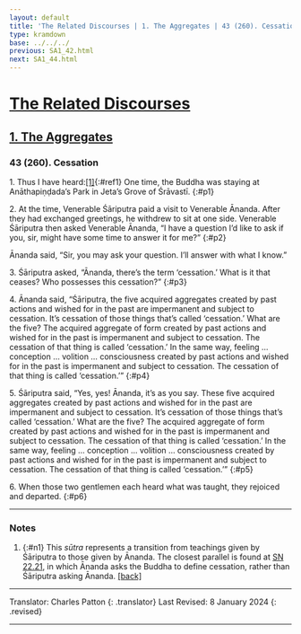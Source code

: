 ```yaml
---
layout: default
title: 'The Related Discourses | 1. The Aggregates | 43 (260). Cessation'
type: kramdown
base: ../../../
previous: SA1_42.html
next: SA1_44.html
---
```


# [The Related Discourses](../index.html)
## [1. The Aggregates](index.html)
### 43 (260). Cessation

1\. Thus I have heard:[\[1\]](#n1){:#ref1} One time, the Buddha was staying at Anāthapiṇḍada’s Park in Jeta’s Grove of Śrāvastī.
{:#p1}

2\. At the time, Venerable Śāriputra paid a visit to Venerable Ānanda. After they had exchanged greetings, he withdrew to sit at one side. Venerable Śāriputra then asked Venerable Ānanda, “I have a question I’d like to ask if you, sir, might have some time to answer it for me?”
{:#p2}

Ānanda said, “Sir, you may ask your question. I’ll answer with what I know.”


3\. Śāriputra asked, “Ānanda, there’s the term ‘cessation.’ What is it that ceases? Who possesses this cessation?”
{:#p3}

4\. Ānanda said, “Śāriputra, the five acquired aggregates created by past actions and wished for in the past are impermanent and subject to cessation. It’s cessation of those things that’s called ‘cessation.’ What are the five? The acquired aggregate of form created by past actions and wished for in the past is impermanent and subject to cessation. The cessation of that thing is called ‘cessation.’ In the same way, feeling … conception … volition … consciousness created by past actions and wished for in the past is impermanent and subject to cessation. The cessation of that thing is called ‘cessation.’”
{:#p4}

5\. Śāriputra said, “Yes, yes! Ānanda, it’s as you say. These five acquired aggregates created by past actions and wished for in the past are impermanent and subject to cessation. It’s cessation of those things that’s called ‘cessation.’ What are the five? The acquired aggregate of form created by past actions and wished for in the past is impermanent and subject to cessation. The cessation of that thing is called ‘cessation.’ In the same way, feeling … conception … volition … consciousness created by past actions and wished for in the past is impermanent and subject to cessation. The cessation of that thing is called ‘cessation.’”
{:#p5}

6\. When those two gentlemen each heard what was taught, they rejoiced and departed.
{:#p6}

---

### Notes

1. {:#n1} This <em>sūtra</em> represents a transition from teachings given by Śāriputra to those given by Ānanda. The closest parallel is found at <a href="https://suttacentral.net/sn22.21" target="_blank">SN 22.21</a>, in which Ānanda asks the Buddha to define cessation, rather than Śāriputra asking Ānanda. [\[back\]](#ref1)

---

Translator: Charles Patton
{: .translator}
Last Revised: 8 January 2024
{: .revised}

---